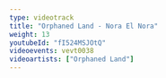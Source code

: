 ```yaml
---
type: videotrack
title: "Orphaned Land - Nora El Nora"
weight: 13
youtubeId: "fI524MSJOtQ"
videoevents: vevt0038
videoartists: ["Orphaned Land"]
---
```


